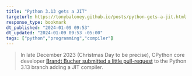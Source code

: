 ```yaml
---
title: "Python 3.13 gets a JIT"
targeturl: https://tonybaloney.github.io/posts/python-gets-a-jit.html 
response_type: bookmark
dt_published: "2024-01-09 09:53"
dt_updated: "2024-01-09 09:53 -05:00"
tags: ["python","programming","compiler"]
---
```


> In late December 2023 (Christmas Day to be precise), CPython core developer [Brandt Bucher submitted a little pull-request](https://github.com/python/cpython/pull/113465) to the Python 3.13 branch adding a JIT compiler.